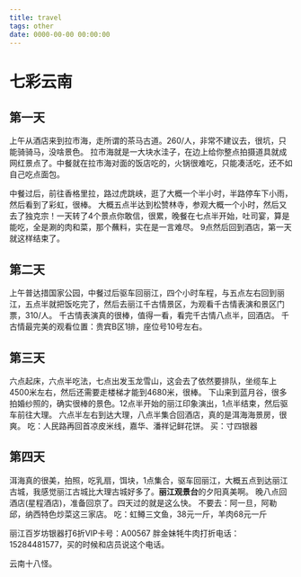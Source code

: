 ```yaml
---
title: travel
tags: other
date: 0000-00-00 00:00:00
---
```


# 七彩云南
## 第一天
上午从酒店来到拉市海，走所谓的茶马古道。260/人，非常不建议去，很坑，只能骑骑马，没啥景色。
拉市海就是一大块水洼子，在边上给你整点拍摄道具就成网红景点了。中餐就在拉市海对面的饭店吃的，火锅很难吃，只能凑活吃，还不如自己吃点面包。

中餐过后，前往香格里拉，路过虎跳峡，逛了大概一个半小时，半路停车下小雨，然后看到了彩虹，很棒。
大概五点半达到松赞林寺，参观大概一个小时，然后又去了独克宗！一天转了4个景点你敢信，很累，晚餐在七点半开始，吐司宴，算是能吃，全是涮的肉和菜，那个蘸料，实在是一言难尽。
9点然后回到酒店，第一天就这样结束了。

## 第二天
上午普达措国家公园，中餐过后驱车回丽江，四个小时车程，与五点左右回到丽江，五点半就把饭吃完了，然后去丽江千古情景区，为观看千古情表演和景区门票，310/人。
千古情表演真的很棒，值得一看，看完千古情八点半，回酒店。
千古情最完美的观看位置：贵宾B区1排，座位号10号左右。

## 第三天
六点起床，六点半吃法，七点出发玉龙雪山，这会去了依然要排队，坐缆车上4500米左右，然后还需要走楼梯才能到4680米，很棒。
下山来到蓝月谷，很多拍婚纱照的，确实很棒的景色。12点半开始的丽江印象演出，1点半结束，然后驱车前往大理。
六点半左右到达大理，八点半集合回酒店，真的是洱海海景房，很爽。
吃：人民路再回首凉皮米线，嘉华、潘祥记鲜花饼。
买：寸四银器

## 第四天
洱海真的很美，拍照，吃乳扇，饵块，1点集合，驱车回丽江，大概五点到达丽江古城，我感觉丽江古城比大理古城好多了。**丽江观景台**的夕阳真美啊。
晚八点回酒店(星程酒店)，准备回京了。四天过的就是这么快。
不要去：阿一旦，阿勒邱，纳西特色炒菜这三家店。
吃：虹鳟三文鱼，38元一斤，羊肉68元一斤

丽江百岁坊银器打6折VIP卡号：A00567
胖金妹牦牛肉打折电话：15284481577，买的时候和店员说这个电话。

云南十八怪。